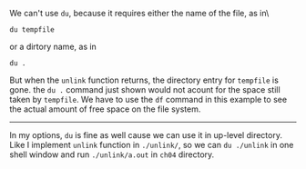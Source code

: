We can't use `du`, because it requires either the name of the file, as in\
```
du tempfile
```
or a dirtory name, as in
```
du .
```
But when the `unlink` function returns, the directory entry for `tempfile` is
gone. the `du .` command just shown would not acount for the space still taken
by `tempfile`. We have to use the `df` command in this example to see the
actual amount of free space on the file system.

----------

In my options, `du` is fine as well cause we can use it in up-level directory.
Like I implement `unlink` function in `./unlink/`, so we can `du ./unlink` in
one shell window and run `./unlink/a.out` in `ch04` directory.

